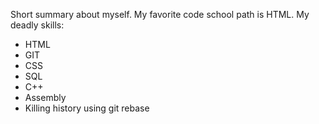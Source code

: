 Short summary about myself. My favorite code school path is HTML.
My deadly skills:
* HTML 
* GIT
* CSS
* SQL
* C++
* Assembly
* Killing history using git rebase
